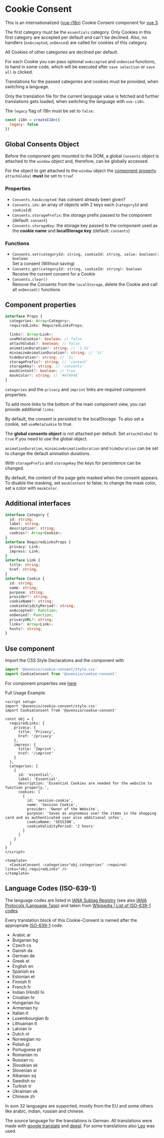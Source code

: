 # Cookie Consent
This is an internationalized ([vue-i18n](https://vue-i18n.intlify.dev/)) Cookie Consent component for [vue 3](https://vuejs.org/).

The first category must be the `essentials` category. Only Cookies in this first category are accepted per default and can't be declined. Also, no handlers (`onAccepted`, `onDenied`) are called for cookies of this category.

All Cookies of other categories are declined per default.

For each Cookie you can pass optional `onAccepted` and `onDenied` functions, to hand in some code, which will be executed after `save selection` or `save all` is clicked.

Translations for the passed categories and cookies must be provided, when switching a language.

Only the translation file for the current language value is fetched and further translations gets loaded, when switching the language with `vue-i18n`.

The `legacy` flag of i18n must be set to `false`:
```javascript
const i18n = createI18n({
  legacy: false
})
```

## Global Consents Object
Before the component gets mounted to the DOM, a global `Consents` object is attached to the `window` object and, therefore, can be globally accessed.

For the object to get attached to the `window` object the [component property](#component-properties) `attachGlobal` **must** be set to `true`!

### Properties
* `Consents.hasAccepted`: has consent already been given?
* `Consents.ids`: an array of objects with 2 keys each (`categoryId` and `cookieId`)
* `Consents.storagePrefix`: the storage prefix passed to the component (default: `consent`)
* `Consents.storageKey`: the storage key passed to the component used as the **cookie name** and **localStorage key** (default: `consents`)

### Functions
* `Consents.set(categoryId: string, cookieId: string, value: boolean): boolean`    
Set a consent (Without saving)
* `Consents.get(categoryId: string, cookieId: string): boolean`  
Receive the current consent for a Cookie
* `Consents.clear()`   
Remove the Consents from the `localStorage`, delete the Cookie and call all `onDenied()` functions
## Component properties
```typescript
interface Props {
  categories: Array<Category>;
  requiredLinks: RequiredLinksProps;
    
  links?: Array<Link>;
  useMetaCookie?: boolean; // false
  attachGlobal?: boolean; // false
  animationDuration?: string; // '1.5s'
  minimizeAnimationDuration?: string; // '1s'
  hideDuration?: string; // '1s'
  storagePrefix?: string; // 'consent'
  storageKey?: string; // 'consents'
  maskContent?: boolean; // true
  maskColor?: string; // '#47494E'
}
```
`categories` and the `privacy` and `imprint` links are required component properties.

To add more links to the bottom of the main component view, you can provide additional `links`.

By default, the consent is persisted to the localStorage. To also set a cookie, set `useMetaCookie` to true.

The **global consents object** is not attached per default. Set `attachGlobal` to `true` if you need to use the global object.

`animationDuration`, `minimizeAnimationDuration` and `hideDuration` can be set to change the default animation durations.

With `storagePrefix` and `storageKey` the keys for persistence can be changed.

By default, the content of the page gets masked when the consent appears. To disable the masking, set `maskContent` to false; to change the mask color, set a color with `maskColor`.
## Additional interfaces
```typescript
interface Category {
  id: string;
  label: string;
  description?: string;
  cookies?: Array<Cookie>;
}
interface RequiredLinksProps {
  privacy: Link;
  impress: Link;
}
interface Link {
  title: string;
  href: string;
}
interface Cookie {
  id: string;
  name: string;
  purpose: string;
  provider?: string;
  cookieName?: string;
  cookieValidityPeriod?: string;
  onAccepted?: Function;
  onDenied?: Function;
  privacyURL?: string;
  links?: Array<Link>;
  hosts?: string;
}
```
## Use component
Import the CSS Style Declarations and the component with 
``` javascript
import '@avensio/cookie-consent/style.css'
import CookieConsent from '@avensio/cookie-consent'
```
For component properties see [here](#component-properties)

Full Usage Example:
```vue
<script setup>
import '@avensio/cookie-consent/style.css'
import CookieConsent from '@avensio/cookie-consent'

const obj = {
  requiredLinks: {
    privacy: {
      title: 'Privacy',
      href: '/privacy'
    },
    impress: {
      title: 'Imprint',
      href: '/imprint'
    }
  },
  categories: [
    {
      id: 'essential',
      label: 'Essential',
      description: 'Essential Cookies are needed for the website to function properly.',
      cookies: [
        {
          id: 'session-cookie',
          name: 'Session Cookie',
          provider: 'Owner of the Website',
          purpose: 'Saves as anynomous user the items in the shopping card and as authenticated user also additional infos',
          cookieName: 'SESSION',
          cookieValidityPeriod: '2 hours'
        }
      ]
    }
  ]
}
</script>

<template>
  <CookieConsent :categories="obj.categories" :required-links="obj.requiredLinks" />
</template>
```
## Language Codes (ISO-639-1)
The language codes are listed in [IANA Subtag Registry](https://www.iana.org/assignments/language-subtag-registry/language-subtag-registry) (see also [IANA Protocols (Language Tags)](https://www.iana.org/protocols) and taken from [Wikipedia | List of ISO-639-1 codes](https://en.wikipedia.org/wiki/List_of_ISO_639-1_codes).

Every translation block of this Cookie-Consent is named after the appropriate [ISO-639-1](https://en.wikipedia.org/wiki/ISO_639-1) code.

* Arabic ar
* Bulgarian bg
* Czech cs
* Danish da
* German de
* Greek el
* English en
* Spanish es
* Estonian et
* Finnish fi
* French fr
* Indian (Hindi) hi
* Croatian hr
* Hungarian hu
* Armenian hy
* Italian it
* Luxembourgian lb
* Lithuanian lt
* Latvian lv
* Dutch nl
* Norwegian no
* Polish pl
* Portuguese pt
* Romanian ro
* Russian ru
* Slovakian sk
* Slovenian sl
* Albanian sq
* Swedish sv
* Turkish tr
* Ukrainian uk
* Chinese zh

In sum 32 languages are supported, mostly from the EU and some others like arabic, indian, russian and chinese.

The source language for the translations is German. All translations were made with [google translate](https://translate.google.com/) and [deepl](https://www.deepl.com). For some translations also [Leo](https://dict.leo.org) was used.
